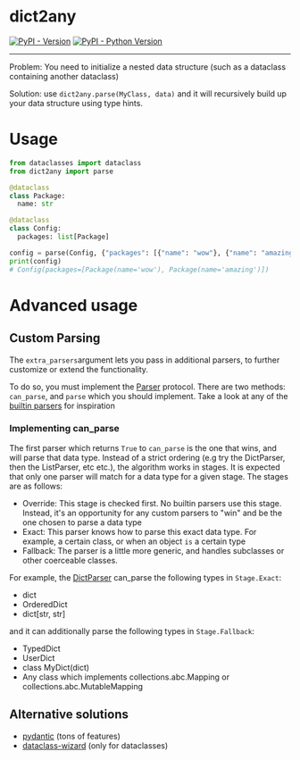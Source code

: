 # dict2any

[![PyPI - Version](https://img.shields.io/pypi/v/dict2any.svg)](https://pypi.org/project/dict2any)
[![PyPI - Python Version](https://img.shields.io/pypi/pyversions/dict2any.svg)](https://pypi.org/project/dict2any)

---

Problem: You need to initialize a nested data structure (such as a dataclass containing another dataclass)

Solution: use `dict2any.parse(MyClass, data)` and it will recursively build up your data structure using type hints.

# Usage

```python
from dataclasses import dataclass
from dict2any import parse

@dataclass
class Package:
  name: str

@dataclass
class Config:
  packages: list[Package]

config = parse(Config, {"packages": [{"name": "wow"}, {"name": "amazing"}]})
print(config)
# Config(packages=[Package(name='wow'), Package(name='amazing')])
```

# Advanced usage

## Custom Parsing

The `extra_parsers`argument lets you pass in additional parsers, to further customize or extend the functionality.

To do so, you must implement the [Parser](./dict2any/parsers/parser.py) protocol. There are two methods: `can_parse`, and `parse` which you should implement. Take a look at any of the [builtin parsers](./dict2any/parsers/) for inspiration

### Implementing can_parse

The first parser which returns `True` to `can_parse` is the one that wins, and will parse that data type. Instead of a strict ordering (e.g try the DictParser, then the ListParser, etc etc.), the algorithm works in stages. It is expected that only one parser will match for a data type for a given stage. The stages are as follows:

- Override: This stage is checked first. No builtin parsers use this stage. Instead, it's an opportunity for any custom parsers to "win" and be the one chosen to parse a data type
- Exact: This parser knows how to parse this exact data type. For example, a certain class, or when an object `is` a certain type
- Fallback: The parser is a little more generic, and handles subclasses or other coerceable classes.

For example, the [DictParser](./dict2any/parsers/dict.py) can_parse the following types in `Stage.Exact`:

- dict
- OrderedDict
- dict[str, str]

and it can additionally parse the following types in `Stage.Fallback`:

- TypedDict
- UserDict
- class MyDict(dict)
- Any class which implements collections.abc.Mapping or collections.abc.MutableMapping

## Alternative solutions

- [pydantic](https://pypi.org/project/pydantic/) (tons of features)
- [dataclass-wizard](https://pypi.org/project/dataclass-wizard/) (only for dataclasses)

